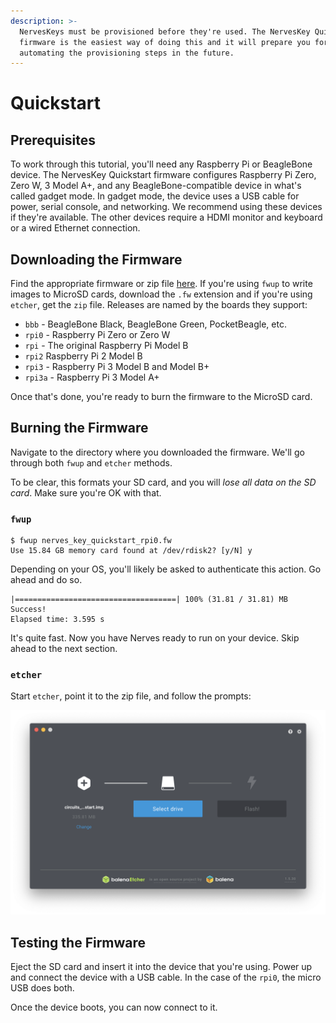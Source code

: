 ```yaml
---
description: >-
  NervesKeys must be provisioned before they're used. The NervesKey Quickstart
  firmware is the easiest way of doing this and it will prepare you for
  automating the provisioning steps in the future.
---
```


# Quickstart

## Prerequisites

To work through this tutorial, you'll need any Raspberry Pi or BeagleBone device. The NervesKey Quickstart firmware configures Raspberry Pi Zero, Zero W, 3 Model A+, and any BeagleBone-compatible device in what's called gadget mode. In gadget mode, the device uses a USB cable for power, serial console, and networking. We recommend using these devices if they're available. The other devices require a HDMI monitor and keyboard or a wired Ethernet connection.

## Downloading the Firmware

Find the appropriate firmware or zip file [here](https://github.com/nerves-hub/nerves_key_quickstart/releases). If you're using `fwup` to write images to MicroSD cards, download the `.fw` extension and if you're using `etcher`, get the `zip` file. Releases are named by the boards they support:

* `bbb` - BeagleBone Black, BeagleBone Green, PocketBeagle, etc.
* `rpi0` - Raspberry Pi Zero or Zero W
* `rpi` - The original Raspberry Pi Model B
* `rpi2` Raspberry Pi 2 Model B
* `rpi3` - Raspberry Pi 3 Model B and Model B+
* `rpi3a` - Raspberry Pi 3 Model A+

Once that's done, you're ready to burn the firmware to the MicroSD card.

## Burning the Firmware

Navigate to the directory where you downloaded the firmware. We'll go through both `fwup` and `etcher` methods.

To be clear, this formats your SD card, and you will _lose all data on the SD card_. Make sure you're OK with that.

### `fwup`

```text
$ fwup nerves_key_quickstart_rpi0.fw
Use 15.84 GB memory card found at /dev/rdisk2? [y/N] y
```

Depending on your OS, you'll likely be asked to authenticate this action. Go ahead and do so.

```text
|====================================| 100% (31.81 / 31.81) MB
Success!
Elapsed time: 3.595 s
```

It's quite fast. Now you have Nerves ready to run on your device. Skip ahead to the next section.

### `etcher`

Start `etcher`, point it to the zip file, and follow the prompts:

![etcher](../.gitbook/assets/etcher.png)

## Testing the Firmware

Eject the SD card and insert it into the device that you're using. Power up and connect the device with a USB cable. In the case of the `rpi0`, the micro USB does both.

Once the device boots, you can now connect to it.
